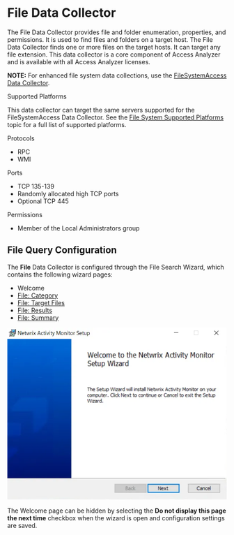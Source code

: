 # File Data Collector

The File Data Collector provides file and folder enumeration, properties, and permissions. It is
used to find files and folders on a target host. The File Data Collector finds one or more files on
the target hosts. It can target any file extension. This data collector is a core component of
Access Analyzer and is available with all Access Analyzer licenses.

**NOTE:** For enhanced file system data collections, use the
[FileSystemAccess Data Collector](../fsaa/overview.md).

Supported Platforms

This data collector can target the same servers supported for the FileSystemAccess Data Collector.
See the [File System Supported Platforms](../../../requirements/target/filesystems.md) topic for a
full list of supported platforms.

Protocols

- RPC
- WMI

Ports

- TCP 135-139
- Randomly allocated high TCP ports
- Optional TCP 445

Permissions

- Member of the Local Administrators group

## File Query Configuration

The **File** Data Collector is configured through the File Search Wizard, which contains the
following wizard pages:

- Welcome
- [File: Category](category.md)
- [File: Target Files](targetfiles.md)
- [File: Results](results.md)
- [File: Summary](summary.md)

![File Search Wizard Welcome page](../../../../../static/img/product_docs/activitymonitor/activitymonitor/install/welcome.webp)

The Welcome page can be hidden by selecting the **Do not display this page the next time** checkbox
when the wizard is open and configuration settings are saved.
